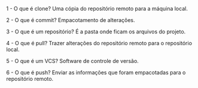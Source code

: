   1 - O que é clone?
		Uma cópia do repositório remoto para a máquina local.

  2 - O que é commit?
		Empacotamento de alterações.


  3 - O que é um repositório?
		É a pasta onde ficam os arquivos do projeto.

  4 - O que é pull?
		Trazer alterações do repositório remoto para o repositório local.

  5 - O que é um VCS?
		Software de controle de versão.

  6 - O que é push?
		Enviar as informações que foram empacotadas para o repositório remoto.